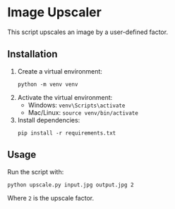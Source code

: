 # Image Upscaler

This script upscales an image by a user-defined factor.

## Installation
1. Create a virtual environment:
   ```
   python -m venv venv
   ```
2. Activate the virtual environment:
   - Windows: `venv\Scripts\activate`
   - Mac/Linux: `source venv/bin/activate`
3. Install dependencies:
   ```
   pip install -r requirements.txt
   ```

## Usage
Run the script with:
```
python upscale.py input.jpg output.jpg 2
```
Where `2` is the upscale factor.
